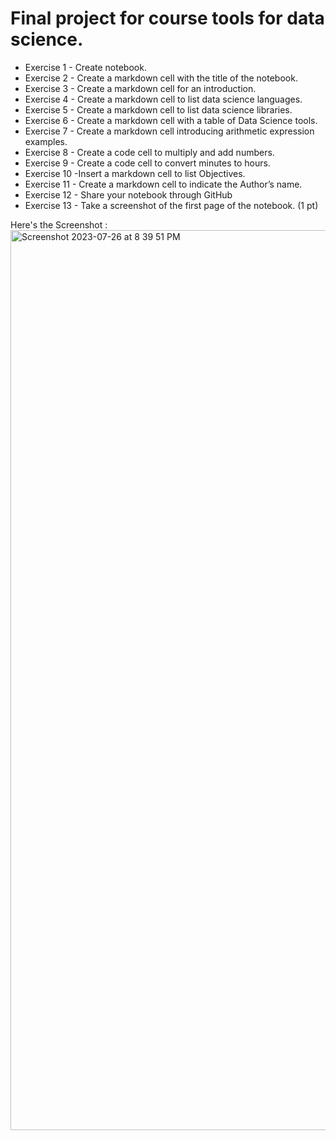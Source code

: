 # Final project for course tools for data science.

- Exercise 1 - Create notebook.
- Exercise 2 - Create a markdown cell with the title of the notebook.
- Exercise 3 - Create a markdown cell for an introduction.
- Exercise 4 - Create a markdown cell to list data science languages.
- Exercise 5 - Create a markdown cell to list data science libraries.
- Exercise 6 - Create a markdown cell with a table of Data Science tools.
- Exercise 7 - Create a markdown cell introducing arithmetic expression examples.
- Exercise 8 - Create a code cell to multiply and add numbers.
- Exercise 9 - Create a code cell to convert minutes to hours.
- Exercise 10 -Insert a markdown cell to list Objectives.
- Exercise 11 - Create a markdown cell to indicate the Author’s name.
- Exercise 12 - Share your notebook through GitHub
- Exercise 13 - Take a screenshot of the first page of the notebook. (1 pt)

Here's the Screenshot :
<img width="1440" alt="Screenshot 2023-07-26 at 8 39 51 PM" src="https://github.com/NamanAarzoo/tools-for-DS-final-project/assets/84902335/54620a0c-de12-4877-a30e-bf7ceb2616f9">
